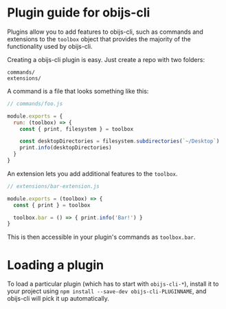 # Plugin guide for obijs-cli

Plugins allow you to add features to obijs-cli, such as commands and
extensions to the `toolbox` object that provides the majority of the functionality
used by obijs-cli.

Creating a obijs-cli plugin is easy. Just create a repo with two folders:

```
commands/
extensions/
```

A command is a file that looks something like this:

```js
// commands/foo.js

module.exports = {
  run: (toolbox) => {
    const { print, filesystem } = toolbox

    const desktopDirectories = filesystem.subdirectories(`~/Desktop`)
    print.info(desktopDirectories)
  }
}
```

An extension lets you add additional features to the `toolbox`.

```js
// extensions/bar-extension.js

module.exports = (toolbox) => {
  const { print } = toolbox

  toolbox.bar = () => { print.info('Bar!') }
}
```

This is then accessible in your plugin's commands as `toolbox.bar`.

# Loading a plugin

To load a particular plugin (which has to start with `obijs-cli-*`),
install it to your project using `npm install --save-dev obijs-cli-PLUGINNAME`,
and obijs-cli will pick it up automatically.
